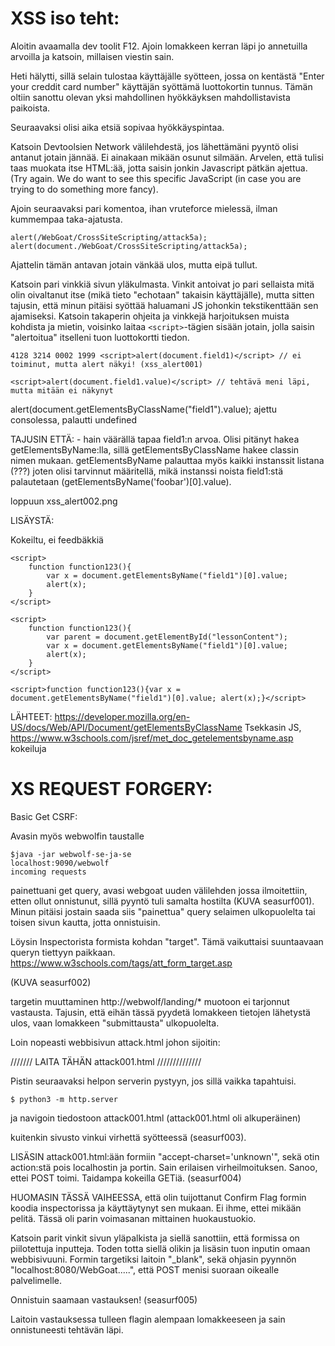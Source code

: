 # XSS iso teht:

Aloitin avaamalla dev toolit F12. Ajoin lomakkeen kerran läpi jo annetuilla arvoilla ja katsoin, millaisen viestin sain.

Heti hälytti, sillä selain tulostaa käyttäjälle syötteen, jossa on kentästä "Enter your creddit card number" käyttäjän syöttämä luottokortin tunnus. Tämän oltiin sanottu olevan yksi mahdollinen hyökkäyksen mahdollistavista paikoista.

Seuraavaksi olisi aika etsiä sopivaa hyökkäyspintaa.

Katsoin Devtoolsien Network välilehdestä, jos lähettämäni pyyntö olisi antanut jotain jännää. Ei ainakaan mikään osunut silmään. Arvelen, että tulisi taas muokata itse HTML:ää, jotta saisin jonkin Javascript pätkän ajettua. (Try again. We do want to see this specific JavaScript (in case you are trying to do something more fancy).

Ajoin seuraavaksi pari komentoa, ihan vruteforce mielessä, ilman kummempaa taka-ajatusta.

    alert(/WebGoat/CrossSiteScripting/attack5a);
    alert(document./WebGoat/CrossSiteScripting/attack5a);

Ajattelin tämän antavan jotain vänkää ulos, mutta eipä tullut.

Katsoin pari vinkkiä sivun yläkulmasta. Vinkit antoivat jo pari sellaista mitä olin oivaltanut itse (mikä tieto "echotaan" takaisin käyttäjälle), mutta sitten tajusin, että minun pitäisi syöttää haluamani JS johonkin tekstikenttään sen ajamiseksi. Katsoin takaperin ohjeita ja vinkkejä harjoituksen muista kohdista ja mietin, voisinko laitaa `<script>`-tägien sisään jotain, jolla saisin "alertoitua" itselleni tuon luottokortti tiedon.

    4128 3214 0002 1999 <script>alert(document.field1)</script> // ei toiminut, mutta alert näkyi! (xss_alert001)

    <script>alert(document.field1.value)</script> // tehtävä meni läpi, mutta mitään ei näkynyt

alert(document.getElementsByClassName("field1").value); ajettu consolessa, palautti undefined

TAJUSIN ETTÄ:
    - hain väärällä tapaa field1:n arvoa. Olisi pitänyt hakea getElementsByName:lla, sillä getElementsByClassName hakee classin nimen mukaan. getElementsByName palauttaa myös kaikki instanssit listana (???) joten olisi tarvinnut määritellä, mikä instanssi noista field1:stä palautetaan (getElementsByName('foobar')[0].value).

loppuun xss_alert002.png

LISÄYSTÄ:

Kokeiltu, ei feedbäkkiä

    <script>
        function function123(){
            var x = document.getElementsByName("field1")[0].value;
            alert(x);
        }
    </script>

    <script>
        function function123(){
            var parent = document.getElementById("lessonContent");
            var x = document.getElementsByName("field1")[0].value;
            alert(x);
        }
    </script>

    <script>function function123(){var x = document.getElementsByName("field1")[0].value; alert(x);}</script>


LÄHTEET: https://developer.mozilla.org/en-US/docs/Web/API/Document/getElementsByClassName Tsekkasin JS,
https://www.w3schools.com/jsref/met_doc_getelementsbyname.asp kokeiluja


# XS REQUEST FORGERY:

Basic Get CSRF:

Avasin myös webwolfin taustalle

    $java -jar webwolf-se-ja-se
    localhost:9090/webwolf
    incoming requests

painettuani get query, avasi webgoat uuden välilehden jossa ilmoitettiin, etten ollut onnistunut, sillä pyyntö tuli samalta hostilta (KUVA seasurf001). Minun pitäisi jostain saada siis "painettua" query selaimen ulkopuolelta tai toisen sivun kautta, jotta onnistuisin.

Löysin Inspectorista formista kohdan "target". Tämä vaikuttaisi suuntaavaan queryn tiettyyn paikkaan. https://www.w3schools.com/tags/att_form_target.asp

(KUVA seasurf002)

targetin muuttaminen http://webwolf/landing/* muotoon ei tarjonnut vastausta. Tajusin, että eihän tässä pyydetä lomakkeen tietojen lähetystä ulos, vaan lomakkeen "submittausta" ulkopuolelta.

Loin nopeasti webbisivun attack.html johon sijoitin:

/////// LAITA TÄHÄN attack001.html //////////////

Pistin seuraavaksi helpon serverin pystyyn, jos sillä vaikka tapahtuisi.

    $ python3 -m http.server

ja navigoin tiedostoon attack001.html (attack001.html oli alkuperäinen)

kuitenkin sivusto vinkui virhettä syötteessä (seasurf003).

LISÄSIN attack001.html:ään formiin "accept-charset='unknown'", sekä otin action:stä pois localhostin ja portin. Sain erilaisen virheilmoituksen. Sanoo, ettei POST toimi. Taidampa kokeilla GETiä. (seasurf004)

HUOMASIN TÄSSÄ VAIHEESSA, että olin tuijottanut Confirm Flag formin koodia inspectorissa ja käyttäytynyt sen mukaan. Ei ihme, ettei mikään pelitä. Tässä oli parin voimasanan mittainen huokaustuokio.

Katsoin parit vinkit sivun yläpalkista ja siellä sanottiin, että formissa on piilotettuja inputteja. Toden totta siellä olikin ja lisäsin tuon inputin omaan webbisivuuni. Formin targetiksi laitoin "_blank", sekä ohjasin pyynnön "localhost:8080/WebGoat.....", että POST menisi suoraan oikealle palvelimelle.

Onnistuin saamaan vastauksen! (seasurf005)

Laitoin vastauksessa tulleen flagin alempaan lomakkeeseen ja sain onnistuneesti tehtävän läpi.
